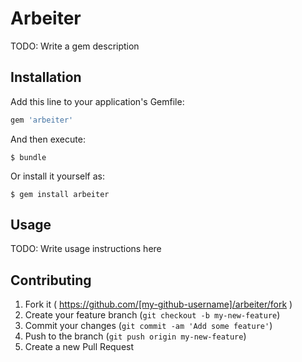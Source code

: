 # Arbeiter

TODO: Write a gem description

## Installation

Add this line to your application's Gemfile:

```ruby
gem 'arbeiter'
```

And then execute:

    $ bundle

Or install it yourself as:

    $ gem install arbeiter

## Usage

TODO: Write usage instructions here

## Contributing

1. Fork it ( https://github.com/[my-github-username]/arbeiter/fork )
2. Create your feature branch (`git checkout -b my-new-feature`)
3. Commit your changes (`git commit -am 'Add some feature'`)
4. Push to the branch (`git push origin my-new-feature`)
5. Create a new Pull Request
